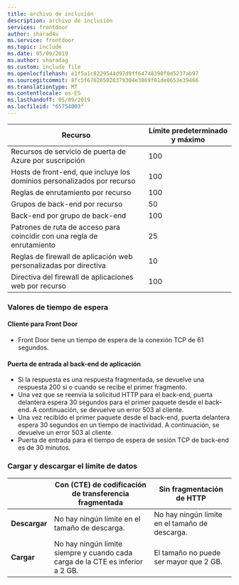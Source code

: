 ```yaml
---
title: archivo de inclusión
description: archivo de inclusión
services: frontdoor
author: sharad4u
ms.service: frontdoor
ms.topic: include
ms.date: 05/09/2019
ms.author: sharadag
ms.custom: include file
ms.openlocfilehash: e1f5a1c8229544d97d9ff64748390f0d5237ab97
ms.sourcegitcommit: 8fc5f676285020379304e3869f01de0653e39466
ms.translationtype: MT
ms.contentlocale: es-ES
ms.lasthandoff: 05/09/2019
ms.locfileid: "65754003"
---
```

| Recurso | Límite predeterminado y máximo |
| --- | --- |
| Recursos de servicio de puerta de Azure por suscripción | 100 |
| Hosts de front-end, que incluye los dominios personalizados por recurso | 100 |
| Reglas de enrutamiento por recurso | 100 |
| Grupos de back-end por recurso | 50 |
| Back-end por grupo de back-end | 100 |
| Patrones de ruta de acceso para coincidir con una regla de enrutamiento | 25 |
| Reglas de firewall de aplicación web personalizadas por directiva | 10 |
| Directiva del firewall de aplicaciones web por recurso | 100 |

### <a name="timeout-values"></a>Valores de tiempo de espera
#### <a name="client-to-front-door"></a>Cliente para Front Door
- Front Door tiene un tiempo de espera de la conexión TCP de 61 segundos.

#### <a name="front-door-to-application-back-end"></a>Puerta de entrada al back-end de aplicación
- Si la respuesta es una respuesta fragmentada, se devuelve una respuesta 200 si o cuando se recibe el primer fragmento.
- Una vez que se reenvía la solicitud HTTP para el back-end, puerta delantera espera 30 segundos para el primer paquete desde el back-end. A continuación, se devuelve un error 503 al cliente.
- Una vez recibido el primer paquete desde el back-end, puerta delantera espera 30 segundos en un tiempo de inactividad. A continuación, se devuelve un error 503 al cliente.
- Puerta de entrada para el tiempo de espera de sesión TCP de back-end es de 30 minutos.

### <a name="upload-and-download-data-limit"></a>Cargar y descargar el límite de datos

|  | Con (CTE) de codificación de transferencia fragmentada | Sin fragmentación de HTTP |
| ---- | ------- | ------- |
| **Descargar** | No hay ningún límite en el tamaño de descarga. | No hay ningún límite en el tamaño de descarga. |
| **Cargar** |  No hay ningún límite siempre y cuando cada carga de la CTE es inferior a 2 GB. | El tamaño no puede ser mayor que 2 GB. |
